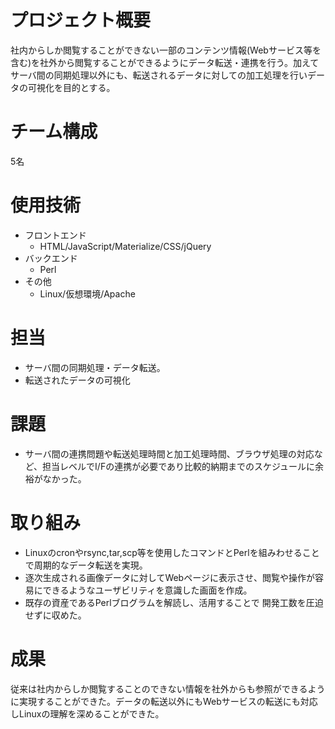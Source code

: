 # プロジェクト概要

社内からしか閲覧することができない一部のコンテンツ情報(Webサービス等を含む)を社外から閲覧することができるようにデータ転送・連携を行う。加えてサーバ間の同期処理以外にも、転送されるデータに対しての加工処理を行いデータの可視化を目的とする。

# チーム構成

5名

# 使用技術

- フロントエンド
  - HTML/JavaScript/Materialize/CSS/jQuery
- バックエンド
  - Perl
- その他
  - Linux/仮想環境/Apache

# 担当

- サーバ間の同期処理・データ転送。
- 転送されたデータの可視化

# 課題

- サーバ間の連携問題や転送処理時間と加工処理時間、ブラウザ処理の対応など、担当レベルでI/Fの連携が必要であり比較的納期までのスケジュールに余裕がなかった。

# 取り組み

- Linuxのcronやrsync,tar,scp等を使用したコマンドとPerlを組みわせることで周期的なデータ転送を実現。
- 逐次生成される画像データに対してWebページに表示させ、閲覧や操作が容易にできるようなユーザビリティを意識した画面を作成。
- 既存の資産であるPerlブログラムを解読し、活用することで
  開発工数を圧迫せずに収めた。

# 成果

従来は社内からしか閲覧することのできない情報を社外からも参照ができるように実現することができた。データの転送以外にもWebサービスの転送にも対応しLinuxの理解を深めることができた。

